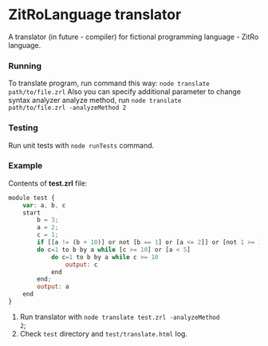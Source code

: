 ZitRoLanguage translator
============================

A translator (in future - compiler) for fictional programming language - ZitRo language.

### Running
To translate program, run command this way: <code>node translate path/to/file.zrl</code>
Also you can specify additional parameter to change syntax analyzer analyze method, run <code>node translate path/to/file.zrl -analyzeMethod 2</code>

### Testing
Run unit tests with <code>node runTests</code> command. 

### Example
Contents of <b>test.zrl</b> file:
```javascript
module test {
    var: a, b, c
    start
        b = 3;
        a = 2;
        c = 1;
        if [[a != (b + 10)] or not [b == 1] or [a <= 2]] or [not 1 >= 1] then
        do c=1 to b by a while [c >= 10] or [a < 5]
            do c=1 to b by a while c >= 10
                output: c
            end
        end;
        output: a
    end
}
```
1. Run translator with <code>node translate test.zrl -analyzeMethod 2</code>;
2. Check <code>test</code> directory and <code>test/translate.html</code> log.

